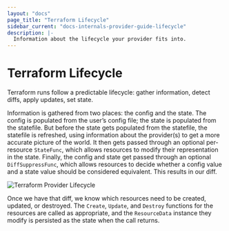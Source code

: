 ```yaml
---
layout: "docs"
page_title: "Terraform Lifecycle"
sidebar_current: "docs-internals-provider-guide-lifecycle"
description: |-
  Information about the lifecycle your provider fits into.
---
```


# Terraform Lifecycle

Terraform runs follow a predictable lifecycle: gather information, detect
diffs, apply updates, set state.

Information is gathered from two places: the config and the state. The config
is populated from the user’s config file; the state is populated from the
statefile. But before the state gets populated from the statefile, the
statefile is refreshed, using information about the provider(s) to get a more
accurate picture of the world. It then gets passed through an optional
per-resource `StateFunc`, which allows resources to modify their representation
in the state. Finally, the config and state get passed through an optional
`DiffSuppressFunc`, which allows resources to decide whether a config value and
a state value should be considered equivalent. This results in our diff.

![Terraform Provider Lifecycle](docs/lifecycle-diagram.png)

Once we have that diff, we know which resources need to be created, updated, or
destroyed. The `Create`, `Update`, and `Destroy` functions for the resources
are called as appropriate, and the `ResourceData` instance they modify is
persisted as the state when the call returns.
